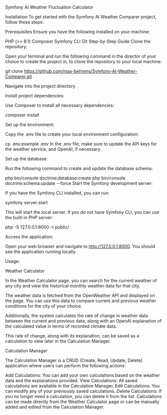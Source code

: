 Symfony AI Weather Fluctuation Calculator


Installation
To get started with the Symfony AI Weather Comparer project, follow these steps:

Prerequisites
Ensure you have the following installed on your machine:

PHP (>= 8.1)
Composer
Symfony CLI
Git
Step-by-Step Guide
Clone the repository:

Open your terminal and run the following command in the director of your choice to create the project in, to clone the repository to your local machine:

git clone https://github.com/max-behrens/Symfony-AI-Weather-Comparer.git



Navigate into the project directory


Install project dependencies:

Use Composer to install all necessary dependencies:

composer install



Set up the environment:

Copy the .env file to create your local environment configuration:

cp .env.example .env
In the .env file, make sure to update the API keys for the weather service, and OpenAI, if necessary.

Set up the database:

Run the following command to create and update the database schema:

php bin/console doctrine:database:create
php bin/console doctrine:schema:update --force
Start the Symfony development server:



If you have the Symfony CLI installed, you can run:

symfony server:start


This will start the local server. If you do not have Symfony CLI, you can use the built-in PHP server:

php -S 127.0.0.1:8000 -t public/


Access the application:

Open your web browser and navigate to http://127.0.0.1:8000. You should see the application running locally.




Usage:



Weather Calculator

In the Weather Calculator page, you can search for the current weather of any city and view the historical monthly weather data for that city.

The weather data is fetched from the OpenWeather API and displayed on the page. You can use this data to compare current and previous weather conditions for the city of your choice.

Additionally, the system calculates the rate of change in weather data between the current and previous data, along with an OpenAI explanation of the calculated value in terms of recorded climate data.

This rate of change, along with its explanation, can be saved as a calculation to view later in the Calculation Manager.

Calculation Manager

The Calculation Manager is a CRUD (Create, Read, Update, Delete) application where users can perform the following actions:

Add Calculations: You can add your own calculations based on the weather data and the explanations provided.
View Calculations: All saved calculations are available in the Calculation Manager.
Edit Calculations: You can modify any of your previously saved calculations.
Delete Calculations: If you no longer need a calculation, you can delete it from the list.
Calculations can be made directly from the Weather Calculator page or can be manually added and edited from the Calculation Manager.